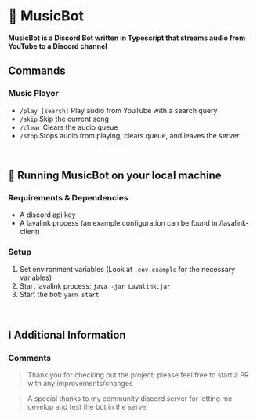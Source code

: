 # 🤖 MusicBot
**MusicBot is a Discord Bot written in Typescript that streams audio from YouTube to a Discord channel**
<br/>

## Commands

### Music Player
* ```/play [search]``` Play audio from YouTube with a search query
* ```/skip``` Skip the current song
* ```/clear``` Clears the audio queue
* ```/stop``` Stops audio from playing, clears queue, and leaves the server

<br/>

## 🚀 Running MusicBot on your local machine

### Requirements & Dependencies
* A discord api key
* A lavalink process (an example configuration can be found in /lavalink-client)

### Setup

1. Set environment variables (Look at ```.env.example``` for the necessary variables)
2. Start lavalink process: ```java -jar Lavalink.jar``` 
3. Start the bot: ```yarn start```

<br/>

## ℹ️ Additional Information


### Comments
> Thank you for checking out the project; please feel free to start a PR with any improvements/changes

> A special thanks to my community discord server for letting me develop and test the bot in the server
